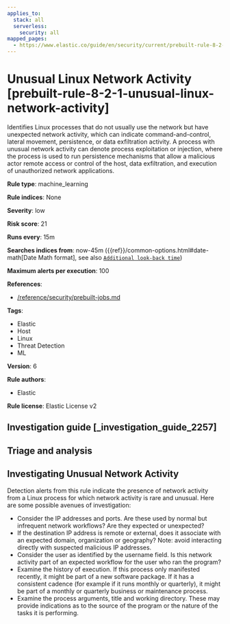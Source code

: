 ```yaml
---
applies_to:
  stack: all
  serverless:
    security: all
mapped_pages:
  - https://www.elastic.co/guide/en/security/current/prebuilt-rule-8-2-1-unusual-linux-network-activity.html
---
```


# Unusual Linux Network Activity [prebuilt-rule-8-2-1-unusual-linux-network-activity]

Identifies Linux processes that do not usually use the network but have unexpected network activity, which can indicate command-and-control, lateral movement, persistence, or data exfiltration activity. A process with unusual network activity can denote process exploitation or injection, where the process is used to run persistence mechanisms that allow a malicious actor remote access or control of the host, data exfiltration, and execution of unauthorized network applications.

**Rule type**: machine_learning

**Rule indices**: None

**Severity**: low

**Risk score**: 21

**Runs every**: 15m

**Searches indices from**: now-45m ({{ref}}/common-options.html#date-math[Date Math format], see also [`Additional look-back time`](docs-content://solutions/security/detect-and-alert/create-detection-rule.md#rule-schedule))

**Maximum alerts per execution**: 100

**References**:

* [/reference/security/prebuilt-jobs.md](/reference/prebuilt-jobs.md)

**Tags**:

* Elastic
* Host
* Linux
* Threat Detection
* ML

**Version**: 6

**Rule authors**:

* Elastic

**Rule license**: Elastic License v2

## Investigation guide [_investigation_guide_2257]

## Triage and analysis

## Investigating Unusual Network Activity
Detection alerts from this rule indicate the presence of network activity from a Linux process for which network activity is rare and unusual.  Here are some possible avenues of investigation:
- Consider the IP addresses and ports. Are these used by normal but infrequent network workflows? Are they expected or unexpected?
- If the destination IP address is remote or external, does it associate with an expected domain, organization or geography? Note: avoid interacting directly with suspected malicious IP addresses.
- Consider the user as identified by the username field. Is this network activity part of an expected workflow for the user who ran the program?
- Examine the history of execution. If this process only manifested recently, it might be part of a new software package. If it has a consistent cadence (for example if it runs monthly or quarterly), it might be part of a monthly or quarterly business or maintenance process.
- Examine the process arguments, title and working directory. These may provide indications as to the source of the program or the nature of the tasks it is performing.

